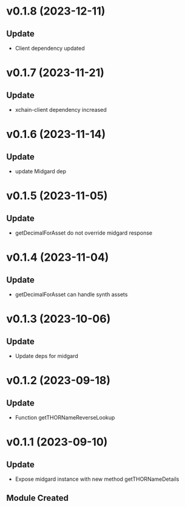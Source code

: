 # v0.1.8 (2023-12-11)

## Update

- Client dependency updated

# v0.1.7 (2023-11-21)

## Update

- xchain-client dependency increased

# v0.1.6 (2023-11-14)

## Update

- update Midgard dep

# v0.1.5 (2023-11-05)

## Update

- getDecimalForAsset do not override midgard response

# v0.1.4 (2023-11-04)

## Update

- getDecimalForAsset can handle synth assets

# v0.1.3 (2023-10-06)

## Update

- Update deps for midgard

# v0.1.2 (2023-09-18)

## Update

- Function getTHORNameReverseLookup

# v0.1.1 (2023-09-10)

## Update

- Expose midgard instance with new method getTHORNameDetails

## Module Created
